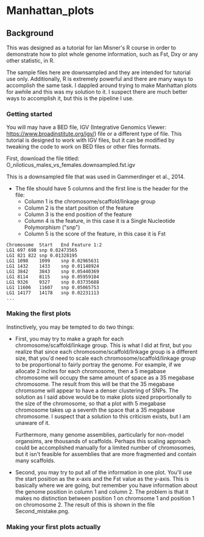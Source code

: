 Manhattan_plots
==============
Background
--------------

This was designed as a tutorial for Ian Misner's R course in order to demonstrate how to plot whole genome information, such as Fst, Dxy or any other statistic, in R.

The sample files here are downsampled and they are intended for tutorial use only. Additionally, R is extremely powerful and there are many ways to accomplish the same task. I dappled around trying to make Manhattan plots for awhile and this was my solution to it. I suspect there are much better ways to accomplish it, but this is the pipeline I use.

### Getting started

You will may have a BED file, IGV (Integrative Genomics Viewer: https://www.broadinstitute.org/igv/) file or a different type of file. This tutorial is designed to work with IGV files, but it can be modified by tweaking the code to work on BED files or other files formats.

First, download the file titled: O_niloticus_males_vs_females.downsampled.fst.igv

This is a downsampled file that was used in Gammerdinger et al., 2014.

* The file should have 5 columns and the first line is the header for the file:
  - Column 1 is the chromosome/scaffold/linkage group
  - Column 2 is the start position of the feature
  - Column 3 is the end position of the feature
  - Column 4 is the feature, in this case it is a Single Nucleotide Polymorphism ("snp")
  - Column 5 is the score of the feature, in this case it is Fst



```
Chromosome	Start	End	Feature	1:2
LG1	697	698	snp	0.02473565
LG1	821	822	snp	0.01328195
LG1	1098	1099	snp	0.02965631
LG1	1432	1433	snp	0.01148924
LG1	3842	3843	snp	0.05440369
LG1	8114	8115	snp	0.05959184
LG1	9326	9327	snp	0.03735688
LG1	11606	11607	snp	0.05065753
LG1	14177	14178	snp	0.02231113
...
```

### Making the first plots

Instinctively, you may be tempted to do two things:

* First, you may try to make a graph for each chromosome/scaffold/linkage group. This is what I did at first, but you realize that since each chromosome/scaffold/linkage group is a different size, that you'd need to scale each chromosome/scaffold/linkage group to be proportional to fairly portray the genome. For example, if we allocate 2 inches for each chromosome, then a 5 megabase chromosome will occupy the same amount of space as a 35 megabase chromosome. The result from this will be that the 35 megabase chromsome will appear to have a denser clustering of SNPs. The solution as I said above would be to make plots sized proportionally to the size of the chromosome, so that a plot with 5 megabase chromosome takes up a seventh the space that a 35 megabase chromosome. I suspect that a solution to this criticism exists, but I am unaware of it. 

  Furthermore, many genome assemblies, particularly for non-model organsims, are thousands of scaffolds. Perhaps this scaling approach could be accomplished manually for a limited number of chromosomes, but it isn't feasible for assemblies that are more fragmented and contain many scaffolds.

* Second, you may try to put all of the information in one plot. You'll use the start position as the x-axis and the Fst value as the y-axis. This is basically where we are going, but remember you have information about the genome position in column 1 and column 2. The problem is that it makes no distinction between position 1 on chromsome 1 and position 1 on chromosome 2. The result of this is shown in the file Second_mistake.png.

### Making your first plots actually



 

